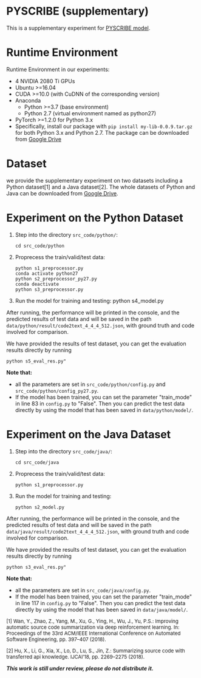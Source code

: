# PYSCRIBE (supplementary)
This is a supplementary experiment for [PYSCRIBE model](https://github.com/SMAT-Lab/PyScribe).

# Runtime Environment
Runtime Environment in our experiments:
- 4 NVIDIA 2080 Ti GPUs
- Ubuntu >=16.04
- CUDA >=10.0 (with CuDNN of the corresponding version)
- Anaconda
    * Python >=3.7 (base environment)
    * Python 2.7 (virtual environment named as python27)
- PyTorch >=1.2.0 for Python 3.x
- Specifically, install our package with ```pip install my-lib-0.0.9.tar.gz``` for both Python 3.x and Python 2.7. The package can be downloaded from [Google Drive](https://drive.google.com/file/d/1BH50DVFmzcAUM7usnngusXSUM8S3bOQi/view?usp=sharing)

# Dataset
we provide the supplementary experiment on two datasets including a Python dataset[1] and a Java dataset[2].
The whole datasets of Python and Java can be downloaded from [Google Drive](https://drive.google.com/drive/folders/1Xdk3QLQmRK7ogHCV2ZlxMYaMBlONlZb1?usp=sharing).

# Experiment on the Python Dataset
1. Step into the directory `src_code/python/`:
    ```angular2html
    cd src_code/python
    ```
2. Proprecess the train/valid/test data:
   ```angular2html
   python s1_preprocessor.py
   conda activate python27
   python s2_preprocessor_py27.py
   conda deactivate
   python s3_preprocessor.py
    ```
3. Run the model for training and testing:
   python s4_model.py
  
After running, the performance will be printed in the console, and the predicted results of test data and will be saved in the path `data/python/result/code2text_4_4_4_512.json`, with ground truth and code involved for comparison.  

We have provided the results of test dataset, you can get the evaluation results directly by running 
```angular2html
python s5_eval_res.py"
```

**Note that:** 
- all the parameters are set in `src_code/python/config.py` and `src_code/python/config_py27.py`.
- If the model has been trained, you can set the parameter "train_mode" in line 83 in `config.py` to "False". Then you can predict the test data directly by using the model that has been saved in `data/python/model/`.  

# Experiment on the Java Dataset
1. Step into the directory `src_code/java/`:
    ```angular2html
    cd src_code/java
    ```
2. Proprecess the train/valid/test data:
   ```angular2html
   python s1_preprocessor.py
    ```
3. Run the model for training and testing:
   ```angular2html
   python s2_model.py
   ```
   
  
After running, the performance will be printed in the console, and the predicted results of test data and will be saved in the path `data/java/result/code2text_4_4_4_512.json`, with ground truth and code involved for comparison.  

We have provided the results of test dataset, you can get the evaluation results directly by running 
```angular2html
python s3_eval_res.py"
```

**Note that:** 
- all the parameters are set in `src_code/java/config.py`.
- If the model has been trained, you can set the parameter "train_mode" in line 117 in `config.py` to "False". Then you can predict the test data directly by using the model that has been saved in `data/java/model/`.

<font size=2>[1] Wan, Y., Zhao, Z., Yang, M., Xu, G., Ying, H., Wu, J., Yu, P.S.: Improving automatic source code summarization via deep reinforcement learning. In: Proceedings of the 33rd ACM/IEEE International Conference on Automated Software Engineering, pp. 397–407 (2018).

[2] Hu, X., Li, G., Xia, X., Lo, D., Lu, S., Jin, Z.: Summarizing source code with transferred api knowledge. IJCAI’18, pp. 2269–2275 (2018).</font>

***This work is still under review, please do not distribute it.***